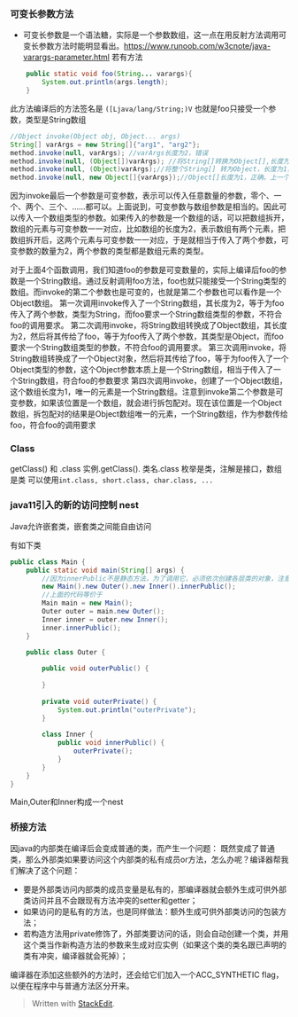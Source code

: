 ### 可变长参数方法
- 可变长参数是一个语法糖，实际是一个参数数组，这一点在用反射方法调用可变长参数方法时能明显看出。https://www.runoob.com/w3cnote/java-varargs-parameter.html
若有方法
```java
    public static void foo(String... varargs){
        System.out.println(args.length);   
    }
```
此方法编译后的方法签名是
    `([Ljava/lang/String;)V`
也就是foo只接受一个参数，类型是String数组
```java
//Object invoke(Object obj, Object... args)
String[] varArgs = new String[]{"arg1", "arg2"};
method.invoke(null, varArgs); //varArgs长度为2，错误
method.invoke(null, (Object[])varArgs); //将String[]转换为Object[],长度为2的，错误
method.invoke(null, (Object)varArgs);//将整个String[] 转为Object，长度为1，符合
method.invoke(null, new Object[]{varArgs});//Object[]长度为1，正确。上一个和这个是等价的
```
因为invoke最后一个参数是可变参数，表示可以传入任意数量的参数，零个、一个、两个、三个、……都可以。上面说到，可变参数与数组参数是相当的。因此可以传入一个数组类型的参数。如果传入的参数是一个数组的话，可以把数组拆开，数组的元素与可变参数一一对应，比如数组的长度为2，表示数组有两个元素，把数组拆开后，这两个元素与可变参数一一对应，于是就相当于传入了两个参数，可变参数的数量为2，两个参数的类型都是数组元素的类型。

对于上面4个函数调用，我们知道foo的参数是可变数量的，实际上编译后foo的参数是一个String数组。通过反射调用foo方法，foo也就只能接受一个String类型的数组。而invoke的第二个参数也是可变的，也就是第二个参数也可以看作是一个Object数组。
第一次调用invoke传入了一个String数组，其长度为2，等于为foo传入了两个参数，类型为String，而foo要求一个String数组类型的参数，不符合foo的调用要求。
第二次调用invoke，将String数组转换成了Object数组，其长度为2，然后将其传给了foo，等于为foo传入了两个参数，其类型是Object，而foo要求一个String数组类型的参数，不符合foo的调用要求。
第三次调用invoke，将String数组转换成了一个Object对象，然后将其传给了foo，等于为foo传入了一个Object类型的参数，这个Object参数本质上是一个String数组，相当于传入了一个String数组，符合foo的参数要求
第四次调用invoke，创建了一个Object数组，这个数组长度为1，唯一的元素是一个String数组。注意到invoke第二个参数是可变参数，如果该位置是一个数组，就会进行拆包配对。现在该位置是一个Object数组，拆包配对的结果是Object数组唯一的元素，一个String数组，作为参数传给foo，符合foo的调用要求


### Class
getClass() 和 .class
实例.getClass().            类名.class
枚举是类，注解是接口，数组是类
可以使用`int.class, short.class, char.class, ...`

### java11引入的新的访问控制 nest
Java允许嵌套类，嵌套类之间能自由访问


有如下类
```java
public class Main {
    public static void main(String[] args) {
        //因为innerPublic不是静态方法，为了调用它，必须依次创建各层类的对象，注意内部类可以访问外部类的私有方法
        new Main().new Outer().new Inner().innerPublic();
        //上面的代码等价于
        Main main = new Main();
        Outer outer = main.new Outer();
        Inner inner = outer.new Inner();
        inner.innerPublic();
    }

    public class Outer {
 
        public void outerPublic() {
            
        }
 
        private void outerPrivate() {
            System.out.println("outerPrivate");
        }
 
        class Inner {
            public void innerPublic() {
                outerPrivate();
            }
        }
    }
}
```
Main,Outer和Inner构成一个nest
### 桥接方法
因java的内部类在编译后会变成普通的类，而产生一个问题：
既然变成了普通类，那么外部类如果要访问这个内部类的私有成员or方法，怎么办呢？编译器帮我们解决了这个问题：
- 要是外部类访问内部类的成员变量是私有的，那编译器就会额外生成可供外部类访问并且不会跟现有方法冲突的setter和getter；
- 如果访问的是私有的方法，也是同样做法：额外生成可供外部类访问的包装方法；
- 若构造方法用private修饰了，外部类要访问的话，则会自动创建一个类，并用这个类当作新构造方法的参数来生成对应实例（如果这个类的类名跟已声明的类有冲突，编译器就会死掉）；

编译器在添加这些额外的方法时，还会给它们加入一个ACC_SYNTHETIC flag，以便在程序中与普通方法区分开来。

> Written with [StackEdit](https://stackedit.io/).
<!--stackedit_data:
eyJoaXN0b3J5IjpbLTE5NDIyMjA4NjRdfQ==
-->